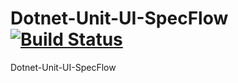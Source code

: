 # Dotnet-Unit-UI-SpecFlow [![Build Status](https://lachgar.visualstudio.com/Dotnet-Unit-UI-SpecFlow/_apis/build/status/olachgar.Dotnet-Unit-UI-SpecFlow?branchName=master)](https://lachgar.visualstudio.com/Dotnet-Unit-UI-SpecFlow/_build/latest?definitionId=8&branchName=master)

Dotnet-Unit-UI-SpecFlow


